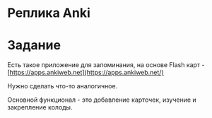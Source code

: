 # Реплика Anki

# Задание

Есть такое приложение для запоминания, на основе Flash карт - [https://apps.ankiweb.net](https://apps.ankiweb.net/)

Нужно сделать что-то аналогичное.

Основной функционал - это добавление карточек, изучение и закрепление колоды.
